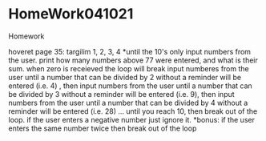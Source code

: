 # HomeWork041021

Homework

hoveret page 35: targilim 1, 2, 3, 4 *until the 10's only
input numbers from the user. print how many numbers above 77 were entered, and what is their sum. when zero is receieved the loop will break
input numberes from the user until a number that can be divided by 2 without a reminder will be entered (i.e. 4) , then input numbers from the user until a number that can be divided by 3 without a reminder will be entered (i.e. 9), then input numbers from the user until a number that can be divided by 4 without a reminder will be entered (i.e. 28) … until you reach 10, then break out of the loop. if the user enters a negative number just ignore it. *bonus: if the user enters the same number twice then break out of the loop

